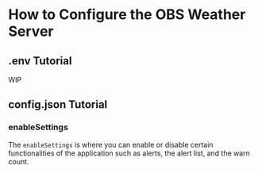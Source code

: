 # How to Configure the OBS Weather Server

## .env Tutorial

WIP

## config.json Tutorial

### enableSettings

The `enableSettings` is where you can enable or disable certain functionalities of the application such as alerts, the alert list, and the warn count.
